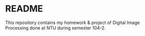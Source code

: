 # README #

This repository contains my homework & project of Digital Image Processing done at NTU during semester 104-2.